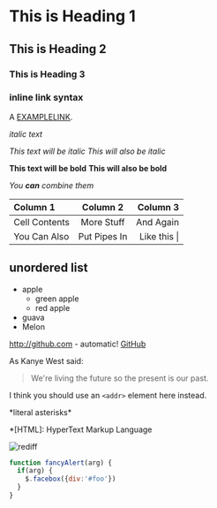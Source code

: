 # This is Heading 1 #
## This is Heading 2 ##
### This is Heading 3 ###
### inline link syntax ###
A [EXAMPLELINK](http://example.com "Title").


_italic text_

*This text will be italic*
_This will also be italic_

**This text will be bold**
__This will also be bold__

_You **can** combine them_

| Column 1       | Column 2     | Column 3     |
| :------------- | :----------: | -----------: |
|  Cell Contents | More Stuff   | And Again    |
| You Can Also   | Put Pipes In | Like this \| |

## unordered list ##

* apple
  * green apple
  * red apple
 * guava
 * Melon
 
http://github.com - automatic!
[GitHub](http://github.com)

As Kanye West said:

> We're living the future so
> the present is our past.

I think you should use an
`<addr>` element here instead.

\*literal asterisks\*

*[HTML]: HyperText Markup Language

![rediff](https://user-images.githubusercontent.com/87699824/128619839-ebbac48a-3a88-4717-a44b-bf7678f421b7.png)

```javascript
function fancyAlert(arg) {
  if(arg) {
    $.facebox({div:'#foo'})
  }
}
```
